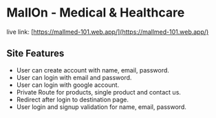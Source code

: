 # MallOn - Medical & Healthcare

live link: [https://mallmed-101.web.app/](https://mallmed-101.web.app/)

## Site Features

- User can create account with name, email, password.
- User can login with email and password.
- User can login with google account.
- Private Route for products, single product and contact us.
- Redirect after login to destination page.
- User login and signup validation for name, email, password.
